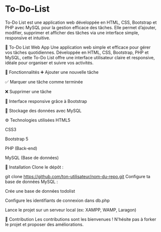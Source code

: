 # To-Do-List
To-Do List est une application web développée en HTML, CSS, Bootstrap et PHP avec MySQL pour la gestion efficace des tâches. Elle permet d’ajouter, modifier, supprimer et afficher des tâches via une interface simple, responsive et intuitive.

📝 To-Do List Web App
Une application web simple et efficace pour gérer vos tâches quotidiennes. Développée en HTML, CSS, Bootstrap, PHP et MySQL, cette To-Do List offre une interface utilisateur claire et responsive, idéale pour organiser et suivre vos activités.

🔧 Fonctionnalités
➕ Ajouter une nouvelle tâche

✅ Marquer une tâche comme terminée

❌ Supprimer une tâche

🔄 Interface responsive grâce à Bootstrap

💾 Stockage des données avec MySQL

⚙️ Technologies utilisées
HTML5

CSS3

Bootstrap 5

PHP (Back-end)

MySQL (Base de données)


🚀 Installation
Clone le dépôt :

git clone https://github.com/ton-utilisateur/nom-du-repo.git
Configure ta base de données MySQL :

Crée une base de données todolist

Configure les identifiants de connexion dans db.php

Lance le projet sur un serveur local (ex: XAMPP, WAMP, Laragon)

🙌 Contribution
Les contributions sont les bienvenues ! N'hésite pas à forker le projet et proposer des améliorations.
